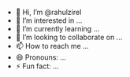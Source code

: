 - 👋 Hi, I’m @rahulzirel
- 👀 I’m interested in ...
- 🌱 I’m currently learning ...
- 💞️ I’m looking to collaborate on ...
- 📫 How to reach me ...
- 😄 Pronouns: ...
- ⚡ Fun fact: ...

<!---
rahulzirel/rahulzirel is a ✨ special ✨ repository because its `README.md` (this file) appears on your GitHub profile.
You can click the Preview link to take a look at your changes.
--->
